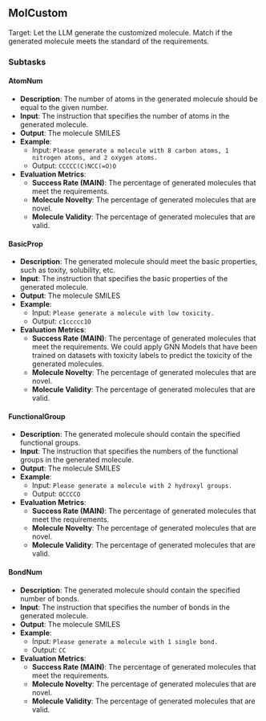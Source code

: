 ## MolCustom
Target: Let the LLM generate the customized molecule. Match if the generated molecule meets the standard of the requirements.

### Subtasks

#### AtomNum
- **Description**: The number of atoms in the generated molecule should be equal to the given number.   
- **Input**: The instruction that specifies the number of atoms in the generated molecule.
- **Output**: The molecule SMILES
- **Example**: 
  - Input: `Please generate a molecule with 8 carbon atoms, 1 nitrogen atoms, and 2 oxygen atoms.`
  - Output: `CCCCC(C)NCC(=O)O`
- **Evaluation Metrics**: 
  - **Success Rate (MAIN)**: The percentage of generated molecules that meet the requirements. 
  - **Molecule Novelty**: The percentage of generated molecules that are novel.
  - **Molecule Validity**: The percentage of generated molecules that are valid.

#### BasicProp
- **Description**: The generated molecule should meet the basic properties, such as toxity, solubility, etc.
- **Input**: The instruction that specifies the basic properties of the generated molecule.
- **Output**: The molecule SMILES
- **Example**: 
  - Input: `Please generate a molecule with low toxicity.`
  - Output: `c1ccccc1O`
- **Evaluation Metrics**: 
  - **Success Rate (MAIN)**: The percentage of generated molecules that meet the requirements. We could apply GNN Models that have been trained on datasets with toxicity labels to predict the toxicity of the generated molecules.
  - **Molecule Novelty**: The percentage of generated molecules that are novel.
  - **Molecule Validity**: The percentage of generated molecules that are valid.

#### FunctionalGroup
- **Description**: The generated molecule should contain the specified functional groups.
- **Input**: The instruction that specifies the numbers of the functional groups in the generated molecule.
- **Output**: The molecule SMILES
- **Example**: 
  - Input: `Please generate a molecule with 2 hydroxyl groups.`
  - Output: `OCCCCO`
- **Evaluation Metrics**:
    - **Success Rate (MAIN)**: The percentage of generated molecules that meet the requirements. 
    - **Molecule Novelty**: The percentage of generated molecules that are novel.
    - **Molecule Validity**: The percentage of generated molecules that are valid.

#### BondNum
- **Description**: The generated molecule should contain the specified number of bonds.
- **Input**: The instruction that specifies the number of bonds in the generated molecule.
- **Output**: The molecule SMILES
- **Example**: 
  - Input: `Please generate a molecule with 1 single bond.`
  - Output: `CC`
- **Evaluation Metrics**:
    - **Success Rate (MAIN)**: The percentage of generated molecules that meet the requirements. 
    - **Molecule Novelty**: The percentage of generated molecules that are novel.
    - **Molecule Validity**: The percentage of generated molecules that are valid.